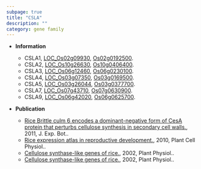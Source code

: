 ```yaml
---
subpage: true
title: "CSLA"
description: ""
category: gene family
---
```


* **Information**  
    + CSLA1, [LOC_Os02g09930](http://rice.plantbiology.msu.edu/cgi-bin/ORF_infopage.cgi?orf=LOC_Os02g09930), [Os02g0192500](http://rapdb.dna.affrc.go.jp/viewer/gbrowse_details/irgsp1?name=Os02g0192500).
    + CSLA2, [LOC_Os10g26630](http://rice.plantbiology.msu.edu/cgi-bin/ORF_infopage.cgi?orf=LOC_Os10g26630), [Os10g0406400](http://rapdb.dna.affrc.go.jp/viewer/gbrowse_details/irgsp1?name=Os10g0406400).
    + CSLA3, [LOC_Os06g12460](http://rice.plantbiology.msu.edu/cgi-bin/ORF_infopage.cgi?orf=LOC_Os06g12460), [Os06g0230100](http://rapdb.dna.affrc.go.jp/viewer/gbrowse_details/irgsp1?name=Os06g0230100).
    + CSLA4, [LOC_Os03g07350](http://rice.plantbiology.msu.edu/cgi-bin/ORF_infopage.cgi?orf=LOC_Os03g07350), [Os03g0169500](http://rapdb.dna.affrc.go.jp/viewer/gbrowse_details/irgsp1?name=Os03g0169500).
    + CSLA5, [LOC_Os03g26044](http://rice.plantbiology.msu.edu/cgi-bin/ORF_infopage.cgi?orf=LOC_Os03g26044), [Os03g0377700](http://rapdb.dna.affrc.go.jp/viewer/gbrowse_details/irgsp1?name=Os03g0377700).
    + CSLA7, [LOC_Os07g43710](http://rice.plantbiology.msu.edu/cgi-bin/ORF_infopage.cgi?orf=LOC_Os07g43710), [Os07g0630900](http://rapdb.dna.affrc.go.jp/viewer/gbrowse_details/irgsp1?name=Os07g0630900).
    + CSLA9, [LOC_Os06g42020](http://rice.plantbiology.msu.edu/cgi-bin/ORF_infopage.cgi?orf=LOC_Os06g42020), [Os06g0625700](http://rapdb.dna.affrc.go.jp/viewer/gbrowse_details/irgsp1?name=Os06g0625700).

* **Publication**  
    + [Rice Brittle culm 6 encodes a dominant-negative form of CesA protein that perturbs cellulose synthesis in secondary cell walls.](http://www.ncbi.nlm.nih.gov/pubmed?term=Rice+Brittle+culm+6+encodes+a+dominant-negative+form+of+CesA+protein+that+perturbs+cellulose+synthesis+in+secondary+cell+walls.%5BTitle%5D), 2011, J. Exp. Bot..
    + [Rice expression atlas in reproductive development.](http://www.ncbi.nlm.nih.gov/pubmed?term=Rice+expression+atlas+in+reproductive+development.%5BTitle%5D), 2010, Plant Cell Physiol..
    + [Cellulose synthase-like genes of rice.](http://www.ncbi.nlm.nih.gov/pubmed?term=Cellulose+synthase-like+genes+of+rice.%5BTitle%5D), 2002, Plant Physiol..
    + [Cellulose synthase-like genes of rice.](http://www.ncbi.nlm.nih.gov/pubmed?term=Cellulose+synthase-like+genes+of+rice.%5BTitle%5D), 2002, Plant Physiol..


